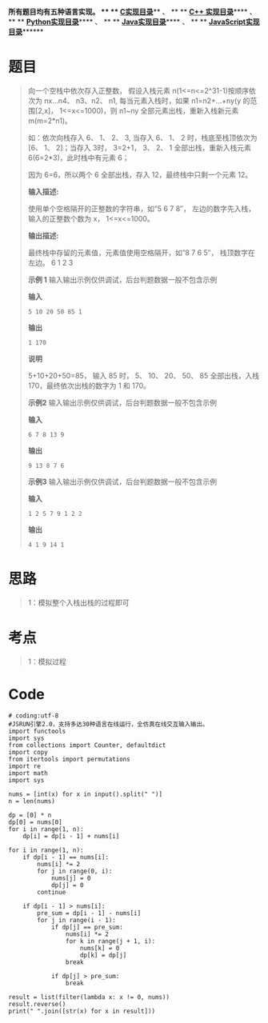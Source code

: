 **所有题目均有五种语言实现。 ** **
**[C实现目录](https://renjie.blog.csdn.net/article/details/129190260
"C实现目录")****** 、 ** ** **[C++
实现目录](https://blog.csdn.net/misayaaaaa/category_12036814.html "C++
实现目录")****** 、 ** **
**[Python实现目录](https://blog.csdn.net/misayaaaaa/category_12111005.html
"Python实现目录")****** 、 ** **
**[Java实现目录](https://blog.csdn.net/misayaaaaa/category_12111006.html
"Java实现目录")****** 、 ** **
**[JavaScript实现目录](https://blog.csdn.net/misayaaaaa/category_12199270.html
"JavaScript实现目录")********

# 题目

> 向一个空栈中依次存入正整数， 假设入栈元素 n(1<=n<=2^31-1)按顺序依次为 nx…n4、 n3、n2、 n1, 每当元素入栈时，如果
> n1=n2+…+ny(y 的范围[2,x]， 1<=x<=1000)，则 n1~ny 全部元素出栈，重新入栈新元素 m(m=2*n1)。
>
> 如：依次向栈存入 6、 1、 2、 3, 当存入 6、 1、 2 时，栈底至栈顶依次为[6、 1、 2]；当存入 3时， 3=2+1， 3、 2、 1
> 全部出栈，重新入栈元素 6(6=2*3)，此时栈中有元素 6；
>
> 因为 6=6，所以两个 6 全部出栈，存入 12，最终栈中只剩一个元素 12。
>
> **输入描述:**
>
> 使用单个空格隔开的正整数的字符串，如”5 6 7 8″， 左边的数字先入栈，输入的正整数个数为 x， 1<=x<=1000。
>
> **输出描述:**
>
> 最终栈中存留的元素值，元素值使用空格隔开，如”8 7 6 5″， 栈顶数字在左边。 6 1 2 3
>
> **示例 1** 输入输出示例仅供调试，后台判题数据一般不包含示例
>
> **输入**
>
> `5 10 20 50 85 1`
>
> **输出**
>
> `1 170`
>
> **说明**
>
> 5+10+20+50=85， 输入 85 时， 5、 10、 20、 50、 85 全部出栈，入栈 170，最终依次出栈的数字为 1 和 170。
>
> **示例2** 输入输出示例仅供调试，后台判题数据一般不包含示例
>
> **输入**
>
> `6 7 8 13 9`
>
> **输出**
>
> `9 13 8 7 6`
>
> **示例3** 输入输出示例仅供调试，后台判题数据一般不包含示例
>
> **输入**
>
> `1 2 5 7 9 1 2 2`
>
> **输出**
>
> `4 1 9 14 1`

# 思路

> 1：模拟整个入栈出栈的过程即可

# 考点

> 1：模拟过程

# Code

    
    
    # coding:utf-8
    #JSRUN引擎2.0，支持多达30种语言在线运行，全仿真在线交互输入输出。 
    import functools
    import sys
    from collections import Counter, defaultdict
    import copy
    from itertools import permutations
    import re
    import math
    import sys
    
    nums = [int(x) for x in input().split(" ")]
    n = len(nums)
     
    dp = [0] * n
    dp[0] = nums[0]
    for i in range(1, n):
        dp[i] = dp[i - 1] + nums[i]
    
    for i in range(1, n):
        if dp[i - 1] == nums[i]:
            nums[i] *= 2
            for j in range(0, i):
                nums[j] = 0
                dp[j] = 0
            continue
    
        if dp[i - 1] > nums[i]:
            pre_sum = dp[i - 1] - nums[i]
            for j in range(i - 1):
                if dp[j] == pre_sum:
                    nums[i] *= 2
                    for k in range(j + 1, i):
                        nums[k] = 0
                        dp[k] = dp[j]
                    break
    
                if dp[j] > pre_sum:
                    break
    
    result = list(filter(lambda x: x != 0, nums))
    result.reverse()
    print(" ".join([str(x) for x in result]))
     

